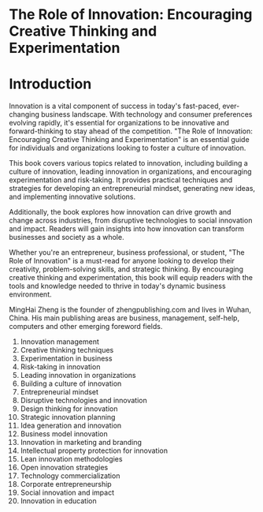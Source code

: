 # The Role of Innovation: Encouraging Creative Thinking and Experimentation

# Introduction

Innovation is a vital component of success in today's fast-paced, ever-changing business landscape. With technology and consumer preferences evolving rapidly, it's essential for organizations to be innovative and forward-thinking to stay ahead of the competition. "The Role of Innovation: Encouraging Creative Thinking and Experimentation" is an essential guide for individuals and organizations looking to foster a culture of innovation.

This book covers various topics related to innovation, including building a culture of innovation, leading innovation in organizations, and encouraging experimentation and risk-taking. It provides practical techniques and strategies for developing an entrepreneurial mindset, generating new ideas, and implementing innovative solutions.

Additionally, the book explores how innovation can drive growth and change across industries, from disruptive technologies to social innovation and impact. Readers will gain insights into how innovation can transform businesses and society as a whole.

Whether you're an entrepreneur, business professional, or student, "The Role of Innovation" is a must-read for anyone looking to develop their creativity, problem-solving skills, and strategic thinking. By encouraging creative thinking and experimentation, this book will equip readers with the tools and knowledge needed to thrive in today's dynamic business environment.

MingHai Zheng is the founder of zhengpublishing.com and lives in Wuhan, China. His main publishing areas are business, management, self-help, computers and other emerging foreword fields.



1. Innovation management
2. Creative thinking techniques
3. Experimentation in business
4. Risk-taking in innovation
5. Leading innovation in organizations
6. Building a culture of innovation
7. Entrepreneurial mindset
8. Disruptive technologies and innovation
9. Design thinking for innovation
10. Strategic innovation planning
11. Idea generation and innovation
12. Business model innovation
13. Innovation in marketing and branding
14. Intellectual property protection for innovation
15. Lean innovation methodologies
16. Open innovation strategies
17. Technology commercialization
18. Corporate entrepreneurship
19. Social innovation and impact
20. Innovation in education

